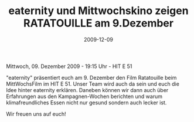 ﻿---
layout: blog-post
category: blog
date: 2009-12-09

image: http://placehold.it/452x150
title: eaternity und Mittwochskino zeigen RATATOUILLE am 9.Dezember
blog-image: 

media:  


tags:
 - Mittwochskino
 - Ratatouille
 - Partner

partner: 
---

Mittwoch, 09. Dezember 2009 - 19:15 Uhr - HIT E 51

"eaternity" präsentiert euch am 9. Dezember den Film Ratatouille beim MittWochsFilm im HIT E 51. Unser Team wird auch da sein und euch die Idee hinter eaternity erklären. Daneben können wir dann auch über Erfahrungen aus den Kampagnen-Wochen berichten und warum klimafreundliches Essen nicht nur gesund sondern auch lecker ist.

Wir freuen uns auf euch!


